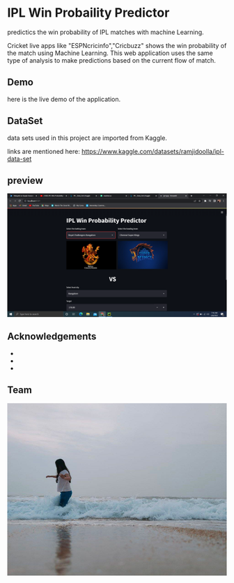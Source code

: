 # IPL Win Probaility Predictor

 
predictics the win probability of IPL matches with machine Learning.

Cricket live apps like "ESPNcricinfo","Cricbuzz" shows the win probability of the match using Machine Learning.
This web application uses the same type of analysis to make predictions based on the current flow of match.
## Demo

here is the live demo of the application.


## DataSet

data sets used in this project are imported from Kaggle.

links are mentioned here:
https://www.kaggle.com/datasets/ramjidoolla/ipl-data-set

## preview

![In a Bit :) ](ss.png)


## Acknowledgements

 - []( )
 - [ ]( )
 - [ ]( )

## Team

![](me.jpg) 
